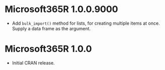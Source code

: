 # Microsoft365R 1.0.0.9000

- Add `bulk_import()` method for lists, for creating multiple items at once. Supply a data frame as the argument.

# Microsoft365R 1.0.0

- Initial CRAN release.
